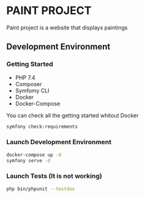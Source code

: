 # PAINT PROJECT

Paint project is a website that displays paintings

## Development Environment

### Getting Started

- PHP 7.4
- Composer
- Symfomy CLI
- Docker
- Docker-Compose

You can check all the getting started whitout Docker

```bash
symfony check:requirements
```

### Launch Development Environment

```bash
docker-compose up -d
symfony serve -d
```

### Launch Tests (It is not working)

```bash
php bin/phpunit --testdox
```